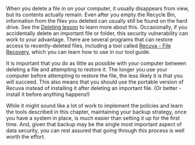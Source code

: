 [Title]: # (Случайное удаление файлов)
[Order]: # (5)

When you delete a file in on your computer, it usually disappears from view, but its contents actually remain. Even after you empty the Recycle Bin, information from the files you deleted can usually still be found on the hard drive. See the [Deleting lesson](umbrella://lesson/safely-deleting) to learn more about this. Occasionally, if you accidentally delete an important file or folder, this security vulnerability can work to your advantage. There are several programs that can restore access to recently-deleted files, including a tool called [Recuva - File Recovery](umbrella://lesson/recuva), which you can learn how to use in our tool guide.

It is important that you do as little as possible with your computer between deleting a file and attempting to restore it. The longer you use your computer before attempting to restore the file, the less likely it is that you will succeed. This also means that you should use the portable version of Recuva instead of installing it after deleting an important file. (Or better - install it before anything happens!)

While it might sound like a lot of work to implement the policies and learn the tools described in this chapter, maintaining your backup strategy, once you have a system in place, is much easier than setting it up for the first time. And, given that backup may be the single most important aspect of data security, you can rest assured that going through this process is well worth the effort.